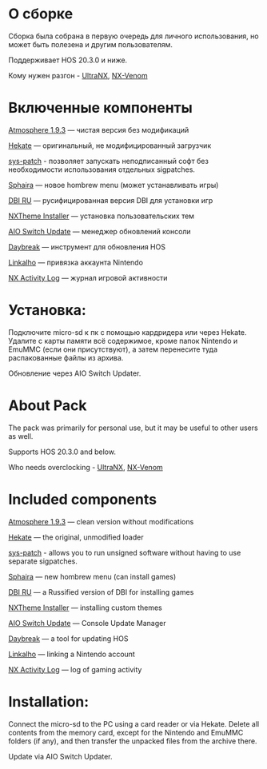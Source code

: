 
# О сборке

Сборка была собрана в первую очередь для личного использования, но может быть полезена и другим пользователям.

Поддерживает HOS 20.3.0 и ниже.

Кому нужен разгон - [UltraNX](https://github.com/Ultra-NX/UltraNX), [NX-Venom](https://github.com/CatcherITGF/NX-Venom)

#  Включенные компоненты
[Atmosphere 1.9.3](https://github.com/Atmosphere-NX/Atmosphere) — чистая версия без модификаций

[Hekate](https://github.com/ctcaer/hekate/releases) — оригинальный, не модифицированный загрузчик

[sys-patch](https://github.com/impeeza/sys-patch) - позволяет запускать неподписанный софт без необходимости использования отдельных sigpatches.

[Sphaira](https://github.com/ITotalJustice/sphaira) — новое hombrew menu (может устанавливать игры)

[DBI RU](https://4pda.to/forum/index.php?showtopic=939714&st=1100#entry86288632) — русифицированная версия DBI для установки игр

[NXTheme Installer](https://github.com/exelix11/SwitchThemeInjector) — установка пользовательских тем

[AIO Switch Update](https://github.com/HamletDuFromage/aio-switch-updater) — менеджер обновлений консоли

[Daybreak](https://github.com/Atmosphere-NX/Atmosphere) — инструмент для обновления HOS

[Linkalho](https://gbatemp.net/download/linkalho.38822/) — привязка аккаунта Nintendo

[NX Activity Log](https://github.com/zdm65477730/NX-Activity-Log) — журнал игровой активности

# Установка: 
Подключите micro-sd к пк с помощью кардридера или через Hekate. Удалите с карты памяти всё содержимое, кроме папок Nintendo и EmuMMC (если они присутствуют), а затем перенесите туда распакованные файлы из архива.

Обновление через AIO Switch Updater.


# About Pack

The pack was primarily for personal use, but it may be useful to other users as well.

Supports HOS 20.3.0 and below.

Who needs overclocking - [UltraNX](https://github.com/Ultra-NX/UltraNX), [NX-Venom](https://github.com/CatcherITGF/NX-Venom)

# Included components
[Atmosphere 1.9.3](https://github.com/Atmosphere-NX/Atmosphere) — clean version without modifications

[Hekate](https://github.com/ctcaer/hekate/releases) — the original, unmodified loader

[sys-patch](https://github.com/impeeza/sys-patch) - allows you to run unsigned software without having to use separate sigpatches.

[Sphaira](https://github.com/ITotalJustice/sphaira) — new hombrew menu (can install games)

[DBI RU](https://4pda.to/forum/index.php?showtopic=939714&st=1100#entry86288632) — a Russified version of DBI for installing games

[NXTheme Installer](https://github.com/exelix11/SwitchThemeInjector) — installing custom themes

[AIO Switch Update](https://github.com/HamletDuFromage/aio-switch-updater) — Console Update Manager

[Daybreak](https://github.com/Atmosphere-NX/Atmosphere) — a tool for updating HOS

[Linkalho](https://gbatemp.net/download/linkalho.38822/) — linking a Nintendo account

[NX Activity Log](https://github.com/zdm65477730/NX-Activity-Log) — log of gaming activity

# Installation: 
Connect the micro-sd to the PC using a card reader or via Hekate. Delete all contents from the memory card, except for the Nintendo and EmuMMC folders (if any), and then transfer the unpacked files from the archive there.

Update via AIO Switch Updater.
